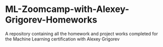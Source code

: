 # ML-Zoomcamp-with-Alexey-Grigorev-Homeworks
A repository containing all the homework and project works completed for the Machine Learning certification with Alexey Grigorev

